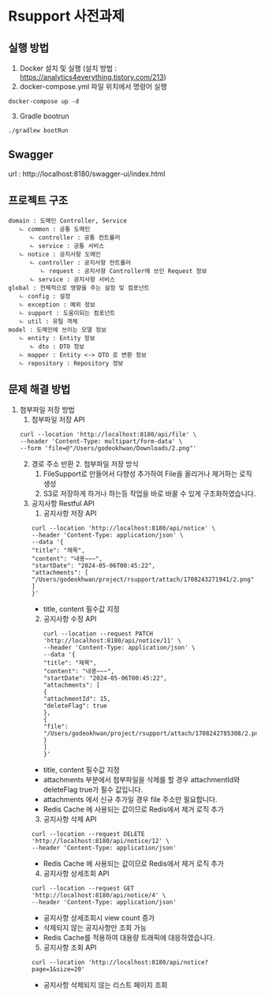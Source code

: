 # Rsupport 사전과제

## 실행 방법
1. Docker 설치 및 실행
   (설치 방법 : https://analytics4everything.tistory.com/213)
2. docker-compose.yml 파일 위치에서 명령어 실행
```shell
docker-compose up -d
```
3. Gradle bootrun
```shell
./gradlew bootRun
```

## Swagger
url : http://localhost:8180/swagger-ui/index.html


## 프로젝트 구조
```
domain : 도메인 Controller, Service
   ㄴ common : 공통 도메인
      ㄴ controller : 공통 컨트롤러
      ㄴ service : 공통 서비스 
   ㄴ notice : 공지사항 도메인
      ㄴ controller : 공지사항 컨트롤러
         ㄴ request : 공지사항 Controller에 쓰인 Request 정보
      ㄴ service : 공지사항 서비스
global : 전체적으로 영향을 주는 설정 및 컴포넌트
   ㄴ config : 설정
   ㄴ exception : 예외 정보
   ㄴ support : 도움이되는 컴포넌트 
   ㄴ util : 유틸 객체
model : 도메인에 쓰이는 모델 정보
   ㄴ entity : Entity 정보
      ㄴ dto : DTO 정보
   ㄴ mapper : Entity <-> DTO 로 변환 정보
   ㄴ repository : Repository 정보 
```

## 문제 해결 방법
1. 첨부파일 저장 방법
   1. 첨부파일 저장 API 
   ```shell
   curl --location 'http://localhost:8180/api/file' \
   --header 'Content-Type: multipart/form-data' \
   --form 'file=@"/Users/godeokhwan/Downloads/2.png"'
   ```
   2. 경로 주소 반환
      2. 첨부파일 저장 방식
         1. FileSupport로 만들어서 다향성 추가하여 File을 올리거나 제거하는 로직 생성
         2. S3로 저장하게 하거나 하는등 작업을 바로 바꿀 수 있게 구조화하였습니다.
   3. 공지사항 Restful API
      1. 공지사항 저장 API
      ```shell
      curl --location 'http://localhost:8180/api/notice' \
      --header 'Content-Type: application/json' \
      --data '{
      "title": "제목",
      "content": "내용~~~",
      "startDate": "2024-05-06T00:45:22",
      "attachments": [
      "/Users/godeokhwan/project/rsupport/attach/1708243271941/2.png"
      ]
      }'
      ```
         - title, content 필수값 지정 
      2. 공지사항 수정 API
         ```shell
         curl --location --request PATCH 'http://localhost:8180/api/notice/11' \
         --header 'Content-Type: application/json' \
         --data '{
         "title": "제목",
         "content": "내용~~~",
         "startDate": "2024-05-06T00:45:22",
         "attachments": [
         {
         "attachmentId": 15,
         "deleteFlag": true
         },
         {
         "file": "/Users/godeokhwan/project/rsupport/attach/1708242785308/2.png"
         }
         ]
         }'
         ```
      - title, content 필수값 지정 
      - attachments 부분에서 첨부파일을 삭제를 할 경우 attachmentId와 deleteFlag true가 필수 값입니다.
      - attachments 에서 신규 추가일 경우 file 주소만 필요합니다.
      - Redis Cache 에 사용되는 값이므로 Redis에서 제거 로직 추가
      3. 공지사항 삭제 API
      ```shell
      curl --location --request DELETE 'http://localhost:8180/api/notice/12' \
      --header 'Content-Type: application/json'
      ```
      - Redis Cache 에 사용되는 값이므로 Redis에서 제거 로직 추가
      4. 공지사항 상세조회 API
      ```shell
      curl --location --request GET 'http://localhost:8180/api/notice/4' \
      --header 'Content-Type: application/json'
      ```
      - 공지사항 상세조회시 view count 증가
      - 삭제되지 않는 공지사항만 조회 가능
      - Redis Cache를 적용하여 대용량 트래픽에 대응하였습니다.
      5. 공지사항 조회 API
      ```shell
      curl --location 'http://localhost:8180/api/notice?page=1&size=20'
      ```
      - 공지사항 삭제되지 않는 리스트 페이지 조회
      